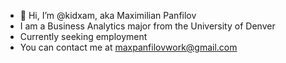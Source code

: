 - 👋 Hi, I’m @kidxam, aka Maximilian Panfilov
- I am a Business Analytics major from the University of Denver
- Currently seeking employment
- You can contact me at maxpanfilovwork@gmail.com



